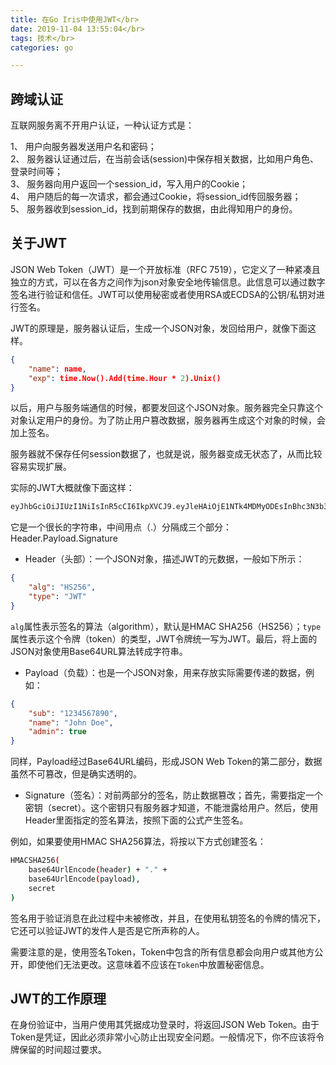 ```yaml
---
title: 在Go Iris中使用JWT</br>
date: 2019-11-04 13:55:04</br>
tags: 技术</br>
categories: go

---
```

## 跨域认证
互联网服务离不开用户认证，一种认证方式是：

1、 用户向服务器发送用户名和密码；</br>
2、 服务器认证通过后，在当前会话(session)中保存相关数据，比如用户角色、登录时间等；</br>
3、 服务器向用户返回一个session_id，写入用户的Cookie；</br>
4、 用户随后的每一次请求，都会通过Cookie，将session_id传回服务器；</br>
5、 服务器收到session_id，找到前期保存的数据，由此得知用户的身份。

## 关于JWT
JSON Web Token（JWT）是一个开放标准（RFC 7519），它定义了一种紧凑且独立的方式，可以在各方之间作为json对象安全地传输信息。此信息可以通过数字签名进行验证和信任。JWT可以使用秘密或者使用RSA或ECDSA的公钥/私钥对进行签名。

JWT的原理是，服务器认证后，生成一个JSON对象，发回给用户，就像下面这样。

```json
{
	"name": name, 
	"exp": time.Now().Add(time.Hour * 2).Unix()
}
```

以后，用户与服务端通信的时候，都要发回这个JSON对象。服务器完全只靠这个对象认定用户的身份。为了防止用户篡改数据，服务器再生成这个对象的时候，会加上签名。

服务器就不保存任何session数据了，也就是说，服务器变成无状态了，从而比较容易实现扩展。

实际的JWT大概就像下面这样：

```bash
eyJhbGciOiJIUzI1NiIsInR5cCI6IkpXVCJ9.eyJleHAiOjE1NTk4MDMyODEsInBhc3N3b3JkIjoiMTIzMyIsInBob25lIjoiMTU5MDIwMTUwNDMifQ.NvKsiKh37pxmRH4inKb32EXT-XkSfIC96nEX7p1RLag

```

它是一个很长的字符串，中间用点（.）分隔成三个部分： Header.Payload.Signature

* Header（头部）：一个JSON对象，描述JWT的元数据，一般如下所示：

```	json
{
	"alg": "HS256",
	"type": "JWT"
}
```
`alg`属性表示签名的算法（algorithm），默认是HMAC SHA256（HS256）；`type`属性表示这个令牌（token）的类型，JWT令牌统一写为JWT。最后，将上面的JSON对象使用Base64URL算法转成字符串。

* Payload（负载）：也是一个JSON对象，用来存放实际需要传递的数据，例如：

```json
{
	"sub": "1234567890",
	"name": "John Doe",
	"admin": true
}
```

同样，Payload经过Base64URL编码，形成JSON Web Token的第二部分，数据虽然不可篡改，但是确实透明的。

* Signature（签名）：对前两部分的签名，防止数据篡改；首先，需要指定一个密钥（secret）。这个密钥只有服务器才知道，不能泄露给用户。然后，使用Header里面指定的签名算法，按照下面的公式产生签名。

例如，如果要使用HMAC SHA256算法，将按以下方式创建签名：

```bash
HMACSHA256(
	base64UrlEncode(header) + "." + 
	base64UrlEncode(payload),
	secret
)
```

签名用于验证消息在此过程中未被修改，并且，在使用私钥签名的令牌的情况下，它还可以验证JWT的发件人是否是它所声称的人。

需要注意的是，使用签名Token，Token中包含的所有信息都会向用户或其他方公开，即使他们无法更改。这意味着不应该在`Token`中放置秘密信息。

## JWT的工作原理
在身份验证中，当用户使用其凭据成功登录时，将返回JSON Web Token。由于Token是凭证，因此必须非常小心防止出现安全问题。一般情况下，你不应该将令牌保留的时间超过要求。